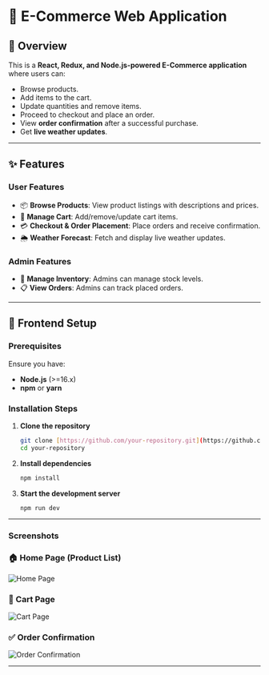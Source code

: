 # 🛒 E-Commerce Web Application

## 📍 Overview
This is a **React, Redux, and Node.js-powered E-Commerce application** where users can:
- Browse products.
- Add items to the cart.
- Update quantities and remove items.
- Proceed to checkout and place an order.
- View **order confirmation** after a successful purchase.
- Get **live weather updates**.

---

## ✨ Features
### User Features
- 📦 **Browse Products**: View product listings with descriptions and prices.
- 🛒 **Manage Cart**: Add/remove/update cart items.
- 💳 **Checkout & Order Placement**: Place orders and receive confirmation.
- 🌦 **Weather Forecast**: Fetch and display live weather updates.

###  Admin Features
- 🏬 **Manage Inventory**: Admins can manage stock levels.
- 📋 **View Orders**: Admins can track placed orders.

---

## 🚀 **Frontend Setup**
### **Prerequisites**
Ensure you have:
- **Node.js** (>=16.x)
- **npm** or **yarn**

### **Installation Steps**
1. **Clone the repository**
   ```sh
   git clone [https://github.com/your-repository.git](https://github.com/HeshanNavindu-7/E-commerce-Product-and-Cart-Management-System.git)
   cd your-repository
2. **Install dependencies**
   ```sh
   npm install

2. **Start the development server**
   ```sh
   npm run dev

---
### Screenshots
### 🏠 Home Page (Product List)
![Home Page](./screenshot/113.png)

### 🛒 Cart Page
![Cart Page](./screenshot/114.png)

### ✅ Order Confirmation
![Order Confirmation](./screenshot/116.png)

---
